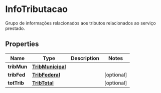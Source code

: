 

# InfoTributacao

Grupo de informações relacionados aos tributos relacionados ao serviço prestado.

## Properties

| Name | Type | Description | Notes |
|------------ | ------------- | ------------- | -------------|
|**tribMun** | [**TribMunicipal**](TribMunicipal.md) |  |  |
|**tribFed** | [**TribFederal**](TribFederal.md) |  |  [optional] |
|**totTrib** | [**TribTotal**](TribTotal.md) |  |  [optional] |



